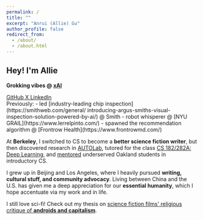 ```yaml
---
permalink: /
title: ""
excerpt: "Anrui (Allie) Gu"
author_profile: false
redirect_from:
  - /about/
  - /about.html
---
```


<div class="hero-section hero-section--compact" markdown="1">

## Hey! I'm Allie

**Grokking vibes @ [xAI](https://x.ai/)**

<div class="contact-section contact-section--top" markdown="1">

<div class="social-links">
  <a href="https://github.com/anruigu" class="social-link">
    <i class="fab fa-github"></i>
    <span>GitHub</span>
  </a>
  <a href="https://twitter.com/yutu0523" class="social-link">
    <i class="fab fa-twitter"></i>
    <span>X</span>
  </a>
  <a href="https://linkedin.com/in/anruigu" class="social-link">
    <i class="fab fa-linkedin"></i>
    <span>LinkedIn</span>
  </a>
</div>

</div>

<div class="previously-section" markdown="1">
Previously:
- led [industry-leading chip inspection](https://smithweb.com/general/ introducing-argus-smiths-visual-inspection-solution-powered-by-ai/) @ Smith
- robot whisperer @ [NYU GRAIL](https://www.lerrelpinto.com/)
- spawned the recommendation algorithm @ [Frontrow Health](https://www.frontrowmd.com/)
</div>

At **Berkeley**, I switched to CS to become a **better science fiction writer**, but then discovered research in [AUTOLab](https://autolab.berkeley.edu), tutored for the class [CS 182/282A: Deep Learning](https://inst.eecs.berkeley.edu/~cs182/fa22/), and [mentored](https://www.berkeleyanova.org/) underserved Oakland students in introductory CS.

I grew up in Beijing and Los Angeles, where I heavily pursued **writing, cultural stuff, and community advocacy**. Living between China and the U.S. has given me a deep appreciation for our **essential humanity**, which I hope accentuate via my work and in life. 

I still love sci-fi! Check out my thesis on [science fiction films' religious critique of **androids and capitalism**](https://docs.google.com/document/d/19uDgbFswI1c3j_xoZVTU2A9e8JVsoKfk/edit?usp=sharing&ouid=110117410702290972624&rtpof=true&sd=true).

